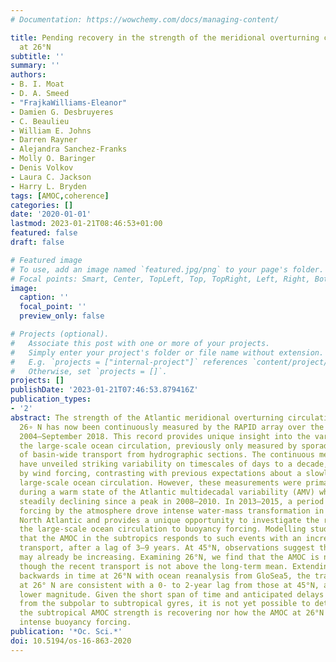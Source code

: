 ```yaml
---
# Documentation: https://wowchemy.com/docs/managing-content/

title: Pending recovery in the strength of the meridional overturning circulation
  at 26°N
subtitle: ''
summary: ''
authors:
- B. I. Moat
- D. A. Smeed
- "FrajkaWilliams-Eleanor"
- Damien G. Desbruyeres
- C. Beaulieu
- William E. Johns
- Darren Rayner
- Alejandra Sanchez-Franks
- Molly O. Baringer
- Denis Volkov
- Laura C. Jackson
- Harry L. Bryden
tags: [AMOC,coherence]
categories: []
date: '2020-01-01'
lastmod: 2023-01-21T08:46:53+01:00
featured: false
draft: false

# Featured image
# To use, add an image named `featured.jpg/png` to your page's folder.
# Focal points: Smart, Center, TopLeft, Top, TopRight, Left, Right, BottomLeft, Bottom, BottomRight.
image:
  caption: ''
  focal_point: ''
  preview_only: false

# Projects (optional).
#   Associate this post with one or more of your projects.
#   Simply enter your project's folder or file name without extension.
#   E.g. `projects = ["internal-project"]` references `content/project/deep-learning/index.md`.
#   Otherwise, set `projects = []`.
projects: []
publishDate: '2023-01-21T07:46:53.879416Z'
publication_types:
- '2'
abstract: The strength of the Atlantic meridional overturning circulation (AMOC) at
  26∘ N has now been continuously measured by the RAPID array over the period April
  2004–September 2018. This record provides unique insight into the variability of
  the large-scale ocean circulation, previously only measured by sporadic snapshots
  of basin-wide transport from hydrographic sections. The continuous measurements
  have unveiled striking variability on timescales of days to a decade, driven largely
  by wind forcing, contrasting with previous expectations about a slowly varying buoyancy-forced
  large-scale ocean circulation. However, these measurements were primarily observed
  during a warm state of the Atlantic multidecadal variability (AMV) which has been
  steadily declining since a peak in 2008–2010. In 2013–2015, a period of strong buoyancy
  forcing by the atmosphere drove intense water-mass transformation in the subpolar
  North Atlantic and provides a unique opportunity to investigate the response of
  the large-scale ocean circulation to buoyancy forcing. Modelling studies suggest
  that the AMOC in the subtropics responds to such events with an increase in overturning
  transport, after a lag of 3–9 years. At 45°N, observations suggest that the AMOC
  may already be increasing. Examining 26°N, we find that the AMOC is no longer weakening,
  though the recent transport is not above the long-term mean. Extending the record
  backwards in time at 26°N with ocean reanalysis from GloSea5, the transport fluctuations
  at 26° N are consistent with a 0- to 2-year lag from those at 45°N, albeit with
  lower magnitude. Given the short span of time and anticipated delays in the signal
  from the subpolar to subtropical gyres, it is not yet possible to determine whether
  the subtropical AMOC strength is recovering nor how the AMOC at 26°N responds to
  intense buoyancy forcing.
publication: '*Oc. Sci.*'
doi: 10.5194/os-16-863-2020
---
```


